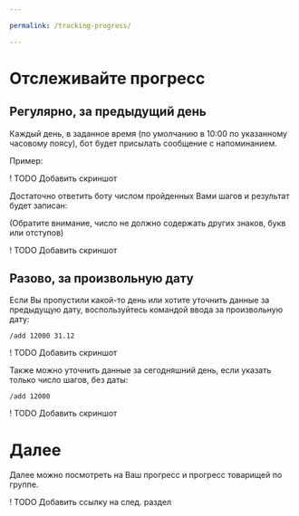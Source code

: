 ```yaml
---

permalink: /tracking-progress/

---
```


# Отслеживайте прогресс

## Регулярно, за предыдущий день

Каждый день, в заданное время (по умолчанию в 10:00 по указанному часовому поясу), бот будет присылать сообщение с напоминанием.

Пример:

! TODO Добавить скриншот

Достаточно ответить боту числом пройденных Вами шагов и результат будет записан:

(Обратите внимание, число не должно содержать других знаков, букв или отступов)

! TODO Добавить скриншот

## Разово, за произвольную дату

Если Вы пропустили какой-то день или хотите уточнить данные за предыдущую дату, воспользуйтесь командой ввода за произвольную дату:

```
/add 12000 31.12
```

! TODO Добавить скриншот

Также можно уточнить данные за сегодняшний день, если указать только число шагов, без даты:

```
/add 12000
```

! TODO Добавить скриншот

# Далее

Далее можно посмотреть на Ваш прогресс и прогресс товарищей по группе.

! TODO Добавить ссылку на след. раздел
